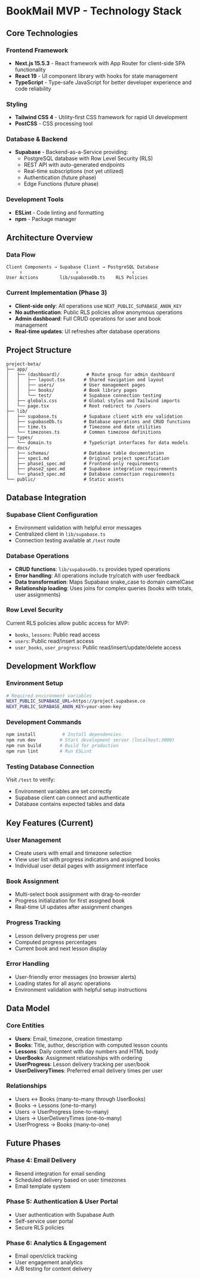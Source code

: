 # BookMail MVP - Technology Stack

## Core Technologies

### Frontend Framework
- **Next.js 15.5.3** - React framework with App Router for client-side SPA functionality
- **React 19** - UI component library with hooks for state management
- **TypeScript** - Type-safe JavaScript for better developer experience and code reliability

### Styling
- **Tailwind CSS 4** - Utility-first CSS framework for rapid UI development
- **PostCSS** - CSS processing tool

### Database & Backend
- **Supabase** - Backend-as-a-Service providing:
  - PostgreSQL database with Row Level Security (RLS)
  - REST API with auto-generated endpoints
  - Real-time subscriptions (not yet utilized)
  - Authentication (future phase)
  - Edge Functions (future phase)

### Development Tools
- **ESLint** - Code linting and formatting
- **npm** - Package manager

## Architecture Overview

### Data Flow
```
Client Components → Supabase Client → PostgreSQL Database
     ↑                    ↑                    ↑
User Actions        lib/supabaseDb.ts    RLS Policies
```

### Current Implementation (Phase 3)
- **Client-side only**: All operations use `NEXT_PUBLIC_SUPABASE_ANON_KEY`
- **No authentication**: Public RLS policies allow anonymous operations
- **Admin dashboard**: Full CRUD operations for user and book management
- **Real-time updates**: UI refreshes after database operations

## Project Structure

```
project-beta/
├── app/
│   ├── (dashboard)/          # Route group for admin dashboard
│   │   ├── layout.tsx       # Shared navigation and layout
│   │   ├── users/           # User management pages
│   │   ├── books/           # Book library pages
│   │   └── test/            # Supabase connection testing
│   ├── globals.css          # Global styles and Tailwind imports
│   └── page.tsx             # Root redirect to /users
├── lib/
│   ├── supabase.ts          # Supabase client with env validation
│   ├── supabaseDb.ts        # Database operations and CRUD functions
│   ├── time.ts              # Timezone and date utilities
│   └── timezones.ts         # Common timezone definitions
├── types/
│   └── domain.ts            # TypeScript interfaces for data models
├── docs/
│   ├── schemas/             # Database table documentation
│   ├── spec1.md             # Original project specification
│   ├── phase1_spec.md       # Frontend-only requirements
│   ├── phase2_spec.md       # Supabase integration requirements
│   └── phase3_spec.md       # Database connection requirements
└── public/                  # Static assets
```

## Database Integration

### Supabase Client Configuration
- Environment validation with helpful error messages
- Centralized client in `lib/supabase.ts`
- Connection testing available at `/test` route

### Database Operations
- **CRUD functions**: `lib/supabaseDb.ts` provides typed operations
- **Error handling**: All operations include try/catch with user feedback
- **Data transformation**: Maps Supabase snake_case to domain camelCase
- **Relationship loading**: Uses joins for complex queries (books with totals, user assignments)

### Row Level Security
Current RLS policies allow public access for MVP:
- `books`, `lessons`: Public read access
- `users`: Public read/insert access
- `user_books`, `user_progress`: Public read/insert/update/delete access

## Development Workflow

### Environment Setup
```bash
# Required environment variables
NEXT_PUBLIC_SUPABASE_URL=https://project.supabase.co
NEXT_PUBLIC_SUPABASE_ANON_KEY=your-anon-key
```

### Development Commands
```bash
npm install          # Install dependencies
npm run dev         # Start development server (localhost:3000)
npm run build       # Build for production
npm run lint        # Run ESLint
```

### Testing Database Connection
Visit `/test` to verify:
- Environment variables are set correctly
- Supabase client can connect and authenticate
- Database contains expected tables and data

## Key Features (Current)

### User Management
- Create users with email and timezone selection
- View user list with progress indicators and assigned books
- Individual user detail pages with assignment interface

### Book Assignment
- Multi-select book assignment with drag-to-reorder
- Progress initialization for first assigned book
- Real-time UI updates after assignment changes

### Progress Tracking
- Lesson delivery progress per user
- Computed progress percentages
- Current book and next lesson display

### Error Handling
- User-friendly error messages (no browser alerts)
- Loading states for all async operations
- Environment validation with helpful setup instructions

## Data Model

### Core Entities
- **Users**: Email, timezone, creation timestamp
- **Books**: Title, author, description with computed lesson counts
- **Lessons**: Daily content with day numbers and HTML body
- **UserBooks**: Assignment relationships with ordering
- **UserProgress**: Lesson delivery tracking per user/book
- **UserDeliveryTimes**: Preferred email delivery times per user

### Relationships
- Users ↔ Books (many-to-many through UserBooks)
- Books → Lessons (one-to-many)
- Users → UserProgress (one-to-many)
- Users → UserDeliveryTimes (one-to-many)
- UserProgress → Books (many-to-one)

## Future Phases

### Phase 4: Email Delivery
- Resend integration for email sending
- Scheduled delivery based on user timezones
- Email template system

### Phase 5: Authentication & User Portal
- User authentication with Supabase Auth
- Self-service user portal
- Secure RLS policies

### Phase 6: Analytics & Engagement
- Email open/click tracking
- User engagement analytics
- A/B testing for content delivery